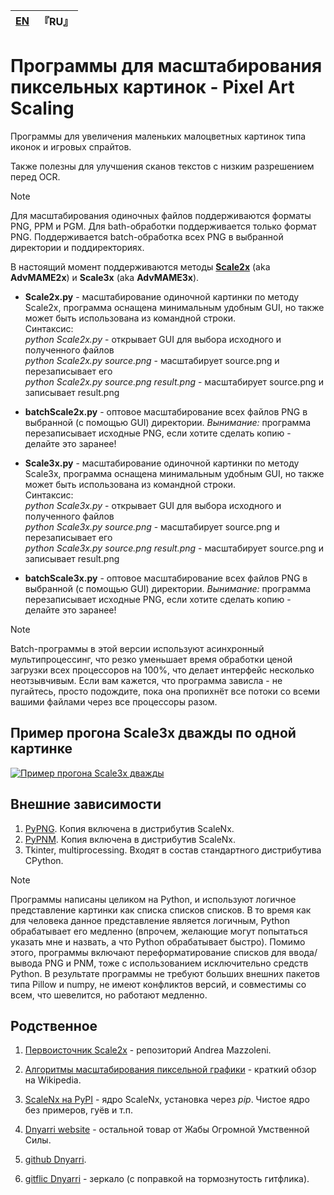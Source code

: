 
| [EN](README.md) | 『RU』 |
| --- | --- |

# Программы для масштабирования пиксельных картинок - Pixel Art Scaling

Программы для увеличения маленьких малоцветных картинок типа иконок и игровых спрайтов.

Также полезны для улучшения сканов текстов с низким разрешением перед OCR.

> [!NOTE]
> Для масштабирования одиночных файлов поддерживаются форматы PNG, PPM и PGM. Для bath-обработки поддерживается только формат PNG. Поддерживается batch-обработка всех PNG в выбранной директории и поддиректориях.

В настоящий момент поддерживаются методы [**Scale2x**](https://www.scale2x.it/) (aka **AdvMAME2x**) и **Scale3x** (aka **AdvMAME3x**).

- **Scale2x.py** - масштабирование одиночной картинки по методу Scale2x, программа оснащена минимальным удобным GUI, но также может быть использована из командной строки.  
Синтаксис:  
    *python Scale2x.py*                           - открывает GUI для выбора исходного и полученного файлов  
    *python Scale2x.py source.png*                - масштабирует source.png и перезаписывает его  
    *python Scale2x.py source.png result.png*     - масштабирует source.png и записывает result.png  

- **batchScale2x.py** - оптовое масштабирование всех файлов PNG в выбранной (с помощью GUI) директории. *Вынимание:* программа перезаписывает исходные PNG, если хотите сделать копию - делайте это заранее!  

- **Scale3x.py** - масштабирование одиночной картинки по методу Scale3x, программа оснащена минимальным удобным GUI, но также может быть использована из командной строки.  
Синтаксис:  
    *python Scale3x.py*                           - открывает GUI для выбора исходного и полученного файлов  
    *python Scale3x.py source.png*                - масштабирует source.png и перезаписывает его  
    *python Scale3x.py source.png result.png*     - масштабирует source.png и записывает result.png  

- **batchScale3x.py** - оптовое масштабирование всех файлов PNG в выбранной (с помощью GUI) директории. *Вынимание:* программа перезаписывает исходные PNG, если хотите сделать копию - делайте это заранее!  

> [!NOTE]
> Batch-программы в этой версии используют асинхронный мультипроцессинг, что резко уменьшает время обработки ценой загрузки всех процессоров на 100%, что делает интерфейс несколько неотзывчивым. Если вам кажется, что программа зависла - не пугайтесь, просто подождите, пока она пропихнёт все потоки со всеми вашими файлами через все процессоры разом.  

## Пример прогона Scale3x дважды по одной картинке

[![Пример прогона Scale3x дважды](https://dnyarri.github.io/imgscalenx/x3x3.png)](https://dnyarri.github.io/scalenx.html)

## Внешние зависимости

1. [PyPNG](https://gitlab.com/drj11/pypng). Копия включена в дистрибутив ScaleNx.
2. [PyPNM](https://pypi.org/project/PyPNM/). Копия включена в дистрибутив ScaleNx.
3. Tkinter, multiprocessing. Входят в состав стандартного дистрибутива CPython.

> [!NOTE]
> Программы написаны целиком на Python, и используют логичное представление картинки как списка списков списков.
> В то время как для человека данное представление является логичным, Python обрабатывает его медленно (впрочем, желающие могут попытаться указать мне и назвать, а что Python обрабатывает быстро).
> Помимо этого, программы включают переформатирование списков для ввода/вывода PNG и PNM, тоже с использованием исключительно средств Python.
> В результате программы не требуют больших внешних пакетов типа Pillow и numpy, не имеют конфликтов версий, и совместимы со всем, что шевелится, но работают медленно.

## Родственное

1. [Первоисточник Scale2x](https://github.com/amadvance/scale2x) - репозиторий Andrea Mazzoleni.

2. [Алгоритмы масштабирования пиксельной графики](https://ru.wikipedia.org/wiki/Алгоритмы_масштабирования_пиксельной_графики) - краткий обзор на Wikipedia.

3. [ScaleNx на PyPI](https://pypi.org/project/ScaleNx/) - ядро ScaleNx, установка через *pip*. Чистое ядро без примеров, гуёв и т.п.

4. [Dnyarri website](https://dnyarri.github.io) - остальной товар от Жабы Огромной Умственной Силы.

5. [github Dnyarri](https://github.com/Dnyarri).

6. [gitflic Dnyarri](https://gitflic.ru/user/dnyarri) - зеркало (с поправкой на тормознутость гитфлика).
